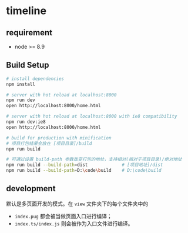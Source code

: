 # timeline

>

## requirement

- node >= 8.9

## Build Setup

```bash
# install dependencies
npm install

# server with hot reload at localhost:8000
npm run dev
open http://localhost:8000/home.html

# server with hot reload at localhost:8000 with ie8 compatibility
npm run dev:ie8
open http://localhost:8000/home.html

# build for production with minification
# 项目打包结果会放在 [项目目录]/build
npm run build

# 可通过设置 build-path 参数改变打包的地址，支持相对(相对于项目目录)/绝对地址
npm run build --build-path=dist             # [项目地址]/dist
npm run build --build-path=D:\code\build    # D:\code\build
```

## development

默认是多页面开发的模式。在 `view` 文件夹下的每个文件夹中的

- `index.pug` 都会被当做页面入口进行编译；
- `index.ts/index.js` 则会被作为入口文件进行编译。
